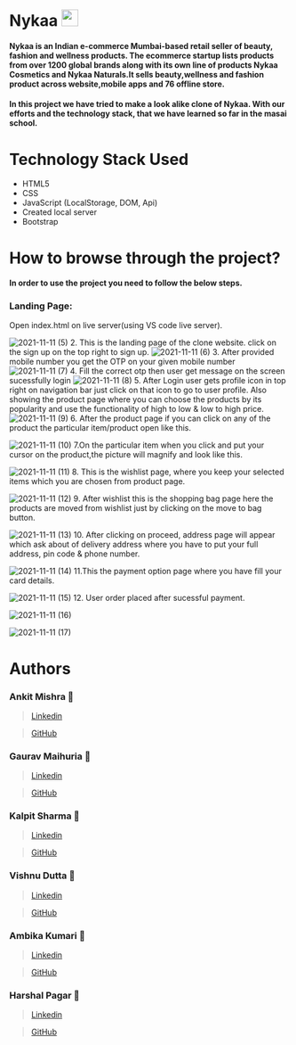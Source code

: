 # Nykaa <img src="https://berinacosmetics.com/wp-content/uploads/2018/07/Nykaa.png"  height="30px">
#### Nykaa is an Indian e-commerce Mumbai-based retail seller of beauty, fashion and wellness products. The ecommerce startup lists products from over 1200 global brands along with its own line of products Nykaa Cosmetics and Nykaa Naturals.It sells beauty,wellness and fashion product across website,mobile apps and 76 offline store.

#### In this project we have tried to make a look alike clone of Nykaa. With our efforts and the technology stack, that we have learned so far in the masai school.


# Technology Stack Used 
* HTML5
* CSS
* JavaScript (LocalStorage, DOM, Api)
* Created local server
* Bootstrap


# How to browse through the project? 
#### In order to use the project you need to follow the below steps.
### Landing Page:

Open index.html on live server(using VS code live server).

![2021-11-11 (5)](https://user-images.githubusercontent.com/61643245/141407710-c9aa55bc-6997-4cc6-81c7-1a8e18e905a2.png)
2. This is the landing page of the clone website.
   click on the sign up on the top right to sign up.
![2021-11-11 (6)](https://user-images.githubusercontent.com/61643245/141407740-9b8db2ec-62c7-48e9-be5f-e5c35b4af3cb.png)
3. After provided mobile number you get the OTP on your given mobile number
![2021-11-11 (7)](https://user-images.githubusercontent.com/61643245/141407747-51c3677c-0fc5-4aa8-96d0-3496c7cb4565.png)
4. Fill the correct otp then user get  message on the screen sucessfully login
![2021-11-11 (8)](https://user-images.githubusercontent.com/61643245/141407751-7aec837b-d78f-4b74-9911-a31abdea26b3.png)
5. After Login user gets profile icon in top right on navigation bar just click on that icon to go to user profile.
   Also showing the product page where you can choose the products by its popularity and use the functionality of high to low & low to high price.
![2021-11-11 (9)](https://user-images.githubusercontent.com/61643245/141408347-122168ca-3716-49dc-bced-11ae3113b097.png)
6. After the product page if you can click on any of the product the particular item/product open like this.

![2021-11-11 (10)](https://user-images.githubusercontent.com/61643245/141407766-72a8edbd-53cd-442f-9ce0-c021b96d8a6b.png)
7.On the particular item when you click and put your cursor on the product,the picture will magnify and look like this.

![2021-11-11 (11)](https://user-images.githubusercontent.com/61643245/141407777-8d8f9129-1733-49d6-9f20-66f58888af88.png)
8. This is the wishlist page, where you keep your selected items which you are chosen from product page.

![2021-11-11 (12)](https://user-images.githubusercontent.com/61643245/141407934-f674f13f-cfc1-49b9-b02a-5b839cade800.png)
9. After wishlist this is the shopping bag page here the products are moved from wishlist just by clicking on the move to bag button.

![2021-11-11 (13)](https://user-images.githubusercontent.com/61643245/141407799-3d0caf92-b944-4a9a-b3a6-7205d4f69389.png)
10. After clicking on proceed, address page will appear which ask about of delivery address where you have to put your full address, pin code & phone number.

![2021-11-11 (14)](https://user-images.githubusercontent.com/61643245/141407803-1cf170ad-685d-4eb3-a88c-143c99a7f204.png)
11.This the payment option page where you have fill your card details.

![2021-11-11 (15)](https://user-images.githubusercontent.com/61643245/141407815-b113c442-9fea-499b-9546-4179000da24f.png)
12. User order placed after sucessful payment.

![2021-11-11 (16)](https://user-images.githubusercontent.com/61643245/141407823-faa7d8c0-283e-435c-8128-180102db0224.png)



![2021-11-11 (17)](https://user-images.githubusercontent.com/61643245/141607406-578193ec-4714-4b65-9a74-ae79773e3dac.png)












# Authors

### Ankit Mishra :boy:
>  [Linkedin](https://www.linkedin.com/in/ankit-mishra-b96594195)

>  [GitHub](https://github.com/Ankit-Mishra07)

### Gaurav Maihuria :boy:
> [Linkedin](https://www.linkedin.com/in/gaurav-maihuria/)

> [GitHub](https://github.com/gaurav16-lang)

### Kalpit Sharma :boy:
> [Linkedin](http://www.linkedin.com/in/kalpit-sharma1998)

> [GitHub](https://github.com/Kalpit1998)

### Vishnu Dutta :boy:
> [Linkedin](https://www.linkedin.com/in/vishnu-dutta-90baba20b/)

> [GitHub](https://github.com/vishnudutta1)

### Ambika Kumari :woman:
> [Linkedin](https://www.linkedin.com/in/ambika-kumari-5aa792165)

> [GitHub](https://github.com/ambika13kumari)

### Harshal Pagar :boy:
> [Linkedin](http://www.linkedin.com/in/harshal-pagar-7324a4209)

> [GitHub](https://github.com/harshpagar)



